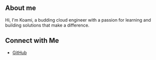 ## About me

Hi, I'm Koami, a budding cloud engineer with a passion for learning and building solutions that make a difference.

## Connect with Me
- [GitHub](https://github.com/Hermie612)

